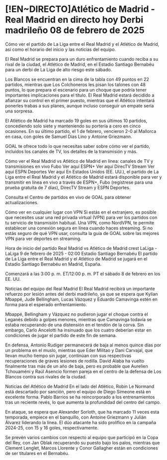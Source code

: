 # [!EN~DIRECTO]Atlético de Madrid - Real Madrid en directo hoy Derbi madrileño 08 de febrero de 2025

Cómo ver el partido de La Liga entre el Real Madrid y el Atlético de Madrid, así como el horario del inicio y las noticias del equipo.

El Real Madrid se prepara para un duro enfrentamiento cuando reciba a su rival de la ciudad, el Atlético de Madrid, en el Estadio Santiago Bernabéu para un derbi de La Liga de alto riesgo este sábado.

Los Blancos se encuentran en la cima de la tabla con 49 puntos en 22 partidos, mientras que Los Colchoneros les pisan los talones con 48 puntos, lo que prepara el escenario para un choque que podría tener importantes implicaciones para el título. El Real Madrid estará decidido a afianzar su control en el primer puesto, mientras que el Atlético intentará ponerles trabas a sus planes, aunque incluso conseguir un empate sería una sorpresa.

El Atlético de Madrid ha marcado 19 goles en sus últimos 10 partidos, concediendo solo siete y manteniendo su portería a cero en cinco ocasiones. En su último partido, el 1 de febrero, vencieron 2-0 al Mallorca en casa, con goles de Samuel Dias Lino y Antoine Griezmann.

GOAL te ofrece todo lo que necesitas saber sobre cómo ver el partido, incluidos los canales de TV, los detalles de la transmisión y más.

Cómo ver el Real Madrid vs Atlético de Madrid en línea: canales de TV y transmisiones en vivo
Fubo Ver aquí
ESPN+ Ver aquí
DirecTV Stream Ver aquí
ESPN Deportes Ver aquí
En Estados Unidos (EE. UU.), el partido de La Liga entre el Real Madrid y el Atlético de Madrid estará disponible para ver y transmitir en línea en vivo a través de ESPN+, Fubo (regístrese para una prueba gratuita de 7 días), DirecTV Stream y ESPN Deportes.

Consulta el Centro de partidos en vivo de GOAL para obtener actualizaciones.

Cómo ver en cualquier lugar con VPN
Si estás en el extranjero, es posible que necesites usar una red privada virtual (VPN) para ver los partidos con tu servicio de transmisión habitual. Una VPN, como NordVPN, te permite establecer una conexión segura en línea cuando haces streaming. Si no estás seguro de qué VPN usar, consulta la guía de GOAL sobre las mejores VPN para ver deportes en streaming.

Hora de inicio del partido Real Madrid vs Atlético de Madrid
crest
LaLiga - LaLiga
9 de febrero de 2025 - 02:00
Estadio Santiago Bernabéu
El partido de La Liga entre el Real Madrid y el Atlético de Madrid se jugará en el Estadio Santiago Bernabéu en Madrid, España.

Comenzará a las 3:00 p. m. ET/12:00 p. m. PT el sábado 8 de febrero en los EE. UU.

Noticias del equipo del Real Madrid
El Real Madrid recibirá un importante refuerzo por lesión antes del derbi madrileño, ya que se espera que Kylian Mbappé, Jude Bellingham, Lucas Vázquez y Eduardo Camavinga estén en forma para el esperado enfrentamiento.

Mbappé, Bellingham y Vázquez no pudieron jugar el choque contra el Leganés debido a golpes menores, mientras que Camavinga todavía se estaba recuperando de una distensión en el tendón de la corva. Sin embargo, Carlo Ancelotti ha insinuado que los cuatro deberían estar en condiciones de jugar el partido de este fin de semana.

En defensa, Antonio Rudiger permanecerá de baja al menos quince días por un problema en el muslo, mientras que Eder Militao y Dani Carvajal, que llevan mucho tiempo sin jugar, continúan con sus respectivas recuperaciones de graves lesiones de rodilla. David Alaba ha vuelto finalmente tras más de un año de baja, pero es probable que Aurelien Tchouaméni y Raúl Asencio formen pareja en el centro de la defensa de Los Blancos contra sus rivales de la ciudad.

Noticias del Atlético de Madrid
En el lado del Atlético, Robin Le Normand está descartado por sanción, pero el equipo de Diego Simeone está en excelente forma. Pablo Barrios se ha reincorporado a los entrenamientos tras un reciente revés, lo que aumenta la profundidad del centro del campo.

En ataque, se espera que Alexander Sorloth, que ha marcado 11 veces esta temporada, empiece en el banquillo, con Antoine Griezmann y Julián Álvarez liderando la línea. El dúo atacante ha sido prolífico en la campaña 2024-25, con 15 y 16 goles, respectivamente.

Se prevén varios cambios con respecto al equipo que participó en la Copa del Rey, con Jan Oblak recuperando su puesto bajo los palos, mientras que Clement Lenglet, Marcos Llorente y Conor Gallagher están en condiciones de ser titulares en el Bernabéu.
